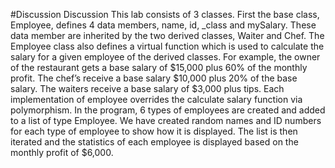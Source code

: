 #Discussion
Discussion
  This lab consists of 3 classes. First the base class, Employee, defines 4 data members, name, id, _class and mySalary. These data member are inherited by the two derived classes, Waiter and Chef. The Employee class also defines a virtual function which is used to calculate the salary for a given employee of the derived classes. For example, the owner of the restaurant gets a base salary of $15,000 plus 60% of the monthly profit. The chef’s receive a base salary $10,000 plus 20% of the base salary. The waiters receive a base salary of $3,000 plus tips. Each implementation of employee overrides the calculate salary function via polymorphism. In the program, 6 types of employees are created and added to a list of type Employee. We have created random names and ID numbers for each type of employee to show how it is displayed. The list is then iterated and the statistics of each employee is displayed based on the monthly profit of $6,000.
